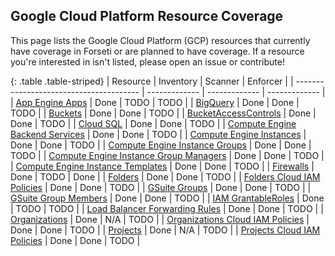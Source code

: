 ## Google Cloud Platform Resource Coverage

This page lists the Google Cloud Platform (GCP) resources that currently have
coverage in Forseti or are planned to have coverage. If a resource you're
interested in isn't listed, please open an issue or contribute!

{: .table .table-striped}
| Resource                                | Inventory     | Scanner       | Enforcer      |
| --------------------------------------- | ------------- | ------------- | ------------- |
| [App Engine Apps](https://cloud.google.com/appengine/docs/admin-api/reference/rest/v1/apps) | Done | TODO | TODO |
| [BigQuery](https://cloud.google.com/bigquery/docs/reference/rest/v2/) | Done | Done | TODO |
| [Buckets](https://cloud.google.com/storage/docs/json_api/v1/buckets#resource) | Done | Done | TODO |
| [BucketAccessControls](https://cloud.google.com/storage/docs/json_api/v1/bucketAccessControls#resource) | Done | Done | TODO |
| [Cloud SQL](https://cloud.google.com/sql/docs/mysql/admin-api/v1beta4/instances#resource) | Done | Done | TODO |
| [Compute Engine Backend Services](https://cloud.google.com/compute/docs/reference/latest/backendServices#resource) | Done | Done | TODO |
| [Compute Engine Instances](https://cloud.google.com/compute/docs/reference/latest/instances#resource) | Done | Done | TODO |
| [Compute Engine Instance Groups](https://cloud.google.com/compute/docs/reference/latest/instanceGroups#resource) | Done | Done | TODO |
| [Compute Engine Instance Group Managers](https://cloud.google.com/compute/docs/reference/latest/instanceGroupManagers) | Done | Done | TODO |
| [Compute Engine Instance Templates](https://cloud.google.com/compute/docs/reference/latest/instanceTemplates) | Done | Done | TODO |
| [Firewalls](https://cloud.google.com/compute/docs/reference/latest/firewalls) | Done | TODO | Done |
| [Folders](https://cloud.google.com/resource-manager/reference/rest/v2beta1/folders) | Done | Done | TODO |
| [Folders Cloud IAM Policies](https://cloud.google.com/iam/reference/rest/v1/Policy) | Done | Done | TODO |
| [GSuite Groups](https://developers.google.com/admin-sdk/directory/v1/guides/manage-groups) | Done | Done | TODO |
| [GSuite Group Members](https://developers.google.com/admin-sdk/directory/v1/guides/manage-group-members) | Done | Done | TODO |
| [IAM GrantableRoles](https://cloud.google.com/iam/reference/rest/v1/roles/queryGrantableRoles) | Done | TODO | TODO |
| [Load Balancer Forwarding Rules](https://cloud.google.com/compute/docs/reference/latest/forwardingRules#resource) | Done | Done | TODO |
| [Organizations](https://cloud.google.com/resource-manager/reference/rest/v1beta1/organizations) | Done | N/A | TODO |
| [Organizations Cloud IAM Policies](https://cloud.google.com/iam/reference/rest/v1/Policy) | Done | Done | TODO |
| [Projects](https://cloud.google.com/resource-manager/reference/rest/v1beta1/projects) | Done | N/A | TODO |
| [Projects Cloud IAM Policies](https://cloud.google.com/resource-manager/reference/rest/v1beta1/projects/getIamPolicy) | Done | Done | TODO |
